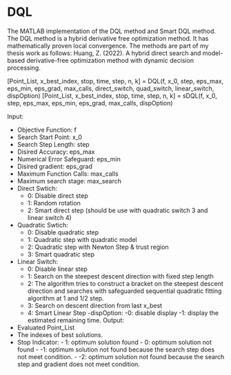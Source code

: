 # DQL
The MATLAB implementation of the DQL method and Smart DQL method. The DQL method is a hybrid derivative free optimization method. It has mathematically proven local convergence. The methods are part of my thesis work as follows:
Huang, Z. (2022). A hybrid direct search and model-based derivative-free optimization method with dynamic decision processing.

[Point_List, x_best_index, stop, time, step, n, k] = DQL(f, x_0, step, eps_max, eps_min, eps_grad, max_calls, direct_switch, quad_switch, linear_switch, dispOption)
[Point_List, x_best_index, stop, time, step, n, k] = sDQL(f, x_0, step, eps_max, eps_min, eps_grad, max_calls, dispOption)


Input:
   - Objective Function: f
   - Search Start Point: x_0
   - Search Step Length: step
   - Disired Accuracy: eps_max
   - Numerical Error Safeguard: eps_min
   - Disired gradient: eps_grad
   - Maximum Function Calls: max_calls
   - Maximum search stage: max_search
   - Direct Swtich:
       - 0: Disable direct step
       - 1: Random rotation
       - 2: Smart direct step (should be use with quadratic switch 3 and linear switch 4)
   - Quadratic Swtich:
       - 0: Disable quadratic step
       - 1: Quadratic step with quadratic model
       - 2: Quadratic step with Newton Step & trust region
       - 3: Smart quadratic step
   - Linear Switch:
       - 0: Disable linear step
       - 1: Search on the steepest descent direction with fixed step
       length
       - 2: The algorithm tries to construct a bracket on the steepest
       descent direction and searches with safeguarded sequential
       quadratic fitting algorithm at 1 and 1/2 step.
       - 3: Search on descent direction from last x_best
       - 4: Smart Linear Step
    -dispOption:
      -0: disable display
      -1: display the estimated remaining time.
Output:
   - Evaluated Point_List
   - The indexes of best solutions.
   - Stop Indicator: - 1: optimum solution found
                     - 0: optimum solution not found
                     - -1: optimum solution not found because the search step does not meet condition.
                     - -2: optimum solution not found because the search step and gradient does not meet condition.

